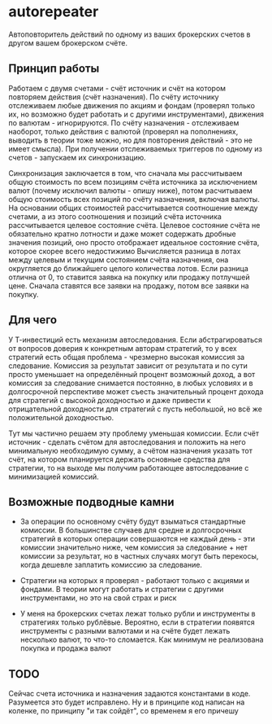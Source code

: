 # autorepeater

Автоповторитель действий по одному из ваших брокерских счетов в другом вашем брокерском счёте.

## Принцип работы

Работаем с двумя счетами - счёт источник и счёт на котором повторяем действия (счёт назначения). По счёту источнику отслеживаем любые движения по акциям и фондам (проверял только их, но возможно будет работать и с другими инструментами), движения по валютам - игнорируются. По счёту назначения - отслеживаем наоборот, только действия с валютой (проверял на пополнениях, выводить в теории тоже можно, но для повторения действий - это не имеет смысла). При получении отслеживаемых триггеров по одному из счетов - запускаем их синхронизацию.

Синхронизация заключается в том, что сначала мы рассчитываем общую стоимость по всем позициям счёта источника за исключением валют (почему исключил валюты - опишу ниже), потом расчитываем общую стоимость всех позиций по счёту назначения, включая валюты.
На основании общих стоимостей рассчитывается соотношение между счетами, а из этого соотношения и позиций счёта источника рассчитывается целевое состояние счёта. Целевое состояние счёта не обязательно кратно лотности и даже может содержать дробные значения позиций, оно просто отображает идеальное состояние счёта, которое скорее всего недостижимо
Вычисляется разница в лотах между целевым и текущим состоянием счёта назначения, она округляется до ближайшего целого количества лотов.
Если разница отлична от 0, то ставится заявка на покупку или продажу потлучшей цене.
Сначала ставятся все заявки на продажу, потом все заявки на покупку.

## Для чего
У Т-инвестиций есть механизм автоследования. Если абстрагироваться от вопросов доверия к конкретным авторам стратегий, то у всех стратегий есть общая проблема - чрезмерно высокая комиссия за следование. 
Комиссия за результат зависит от результата и по сути просто уменьшает на определённый процент возможный доход, а вот комиссия за следование снимается постоянно, в любых условиях и в долгосрочной перспективе может съесть значительный процент дохода для стратегий с высокой доходностью и даже привести к отрицательной доходности для стратегий с пусть небольшой, но всё же положительной доходностью.

Тут мы частично решаем эту проблему уменьшая комиссии. Если счёт источник - сделать счётом для автоследования и положить на него минимальную необходимую сумму, а счётом назначения указать тот счёт, на котором планируется держать основные средства для стратегии, то на выходе мы получим работающее автоследование с минимизацией комиссий.

## Возможные подводные камни
 - За операции по основному счёту будут взыматься стандартные комиссии. В большинстве случаев для средне и долгосрочных стратегий в которых операции совершаются не каждый день - эти комиссии значительно ниже, чем комиссия за следование + нет комиссии за результат, но в частных случаях могут быть перекосы, когда дешевле заплатить комиссию за следование.

 - Стратегии на которых я проверял - работают только с акциями и фондами. В теории могут работать и стратегии с другими инструментами, но это на свой страх и риск

  - У меня на брокерских счетах лежат только рубли и инструменты в стратегиях только рублёвые. Вероятно, если в стратегии появятся инструменты с разными валютами и на счёте будет лежать несколько валют, то что-то сломается. Как минимум не реализована покупка и продажа валют

  ## TODO
  Сейчас счета источника и назначения задаются константами в коде. Разумеется это будет исправлено. Ну и в принципе код написан на коленке, по принципу "и так сойдёт", со временем я его причешу